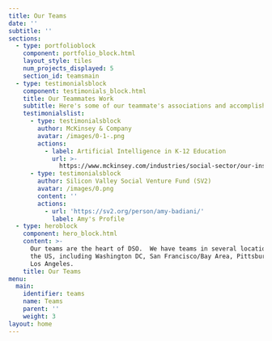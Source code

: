 ```yaml
---
title: Our Teams
date: ''
subtitle: ''
sections:
  - type: portfolioblock
    component: portfolio_block.html
    layout_style: tiles
    num_projects_displayed: 5
    section_id: teamsmain
  - type: testimonialsblock
    component: testimonials_block.html
    title: Our Teammates Work
    subtitle: Here's some of our teammate's associations and accomplishments
    testimonialslist:
      - type: testimonialsblock
        author: McKinsey & Company
        avatar: /images/0-1-.png
        actions:
          - label: Artificial Intelligence in K-12 Education
            url: >-
              https://www.mckinsey.com/industries/social-sector/our-insights/how-artificial-intelligence-will-impact-k-12-teachers
      - type: testimonialsblock
        author: Silicon Valley Social Venture Fund (SV2)
        avatar: /images/0.png
        content: ''
        actions:
          - url: 'https://sv2.org/person/amy-badiani/'
            label: Amy's Profile
  - type: heroblock
    component: hero_block.html
    content: >-
      Our teams are the heart of DSO.  We have teams in several locations around
      the US, including Washington DC, San Francisco/Bay Area, Pittsburgh and
      Los Angeles.
    title: Our Teams
menu:
  main:
    identifier: teams
    name: Teams
    parent: ''
    weight: 3
layout: home
---
```

